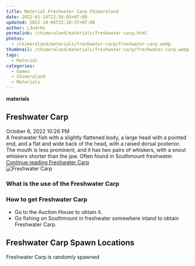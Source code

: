 ```yaml
---
title: Material Freshwater Carp Chimeraland
date: 2022-01-14T22:56:03+07:00
updated: 2022-10-06T22:26:37+07:00
author: L3n4r0x
permalink: /chimeraland/materials/freshwater-carp.html
photos:
  - /chimeraland/materials/freshwater-carp/freshwater-carp.webp
thumbnail: /chimeraland/materials/freshwater-carp/freshwater-carp.webp
tags:
  - Material
categories:
  - Games
  - Chimeraland
  - Materials
---
```


<section id="bootstrap-wrapper">
  <link
    rel="stylesheet"
    href="https://cdn.statically.io/gh/dimaslanjaka/Web-Manajemen/40ac3225/css/bootstrap-4.5-wrapper.css"
  />
  <div
    class="row g-0 border rounded overflow-hidden flex-md-row mb-4 shadow-sm position-relative bg-light text-dark"
  >
    <div class="col p-4 d-flex flex-column position-static">
      <strong class="d-inline-block mb-2 text-success">materials</strong>
      <h2 class="mb-0">Freshwater Carp</h2>
      <div class="mb-1 text-muted">October 6, 2022 10:26 PM</div>
      <div class="mb-2 border p-1">
        A freshwater fish with a slightly flattened body, a large head with a
        pointed end, and a flat and wide back of the head, with a raised dorsal
        posterior. The mouth is less prominent, and it has two pairs of
        whiskers, with a snout whiskers shorter than the jaw. Often found in
        Southmount freshwater.
      </div>
      <a
        href="/chimeraland/materials/freshwater-carp.html"
        class="stretched-link d-none"
        >Continue reading Freshwater Carp</a
      >
    </div>
    <div class="col-auto d-none d-lg-block">
      <img
        src="/chimeraland/materials/freshwater-carp/freshwater-carp.webp"
        alt="Freshwater Carp"
      />
    </div>
  </div>
  <div class="row bg-light text-dark">
    <div class="col-lg-6 col-12 mb-2">
      <div class="card">
        <div class="card-body">
          <h3 class="card-title">What is the use of the Freshwater Carp</h3>
          <div class="card-text"><ul></ul></div>
        </div>
      </div>
    </div>
    <div class="col-lg-6 col-12 mb-2">
      <div class="card">
        <div class="card-body">
          <h3 class="card-title">How to get Freshwater Carp</h3>
          <div class="card-text">
            <ul>
              <li>Go to the Auction House to obtain it.</li>
              <li>
                Go fishing on Southmount in freshwater somewhere inland to
                obtain Freshwater Carp.
              </li>
            </ul>
          </div>
        </div>
      </div>
    </div>
    <div class="col-12 mb-2">
      <h2>Freshwater Carp Spawn Locations</h2>
      <p>Freshwater Carp is randomly spawned</p>
    </div>
  </div>
</section>